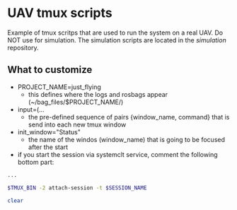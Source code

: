 # UAV tmux scripts

Example of tmux scritps that are used to run the system on a real UAV.
Do NOT use for simulation.
The simulation scripts are located in the *simulation* repository.

## What to customize

* PROJECT_NAME=just_flying
  * this defines where the logs and rosbags appear (~/bag_files/$PROJECT_NAME/)
* input=(...
  * the pre-defined sequence of pairs {window_name, command} that is send into each new tmux window
* init_window="Status"
  * the name of the windos (window_name) that is going to be focused after the start
* if you start the session via systemclt service, comment the following bottom part:

```bash
...

$TMUX_BIN -2 attach-session -t $SESSION_NAME

clear
```
